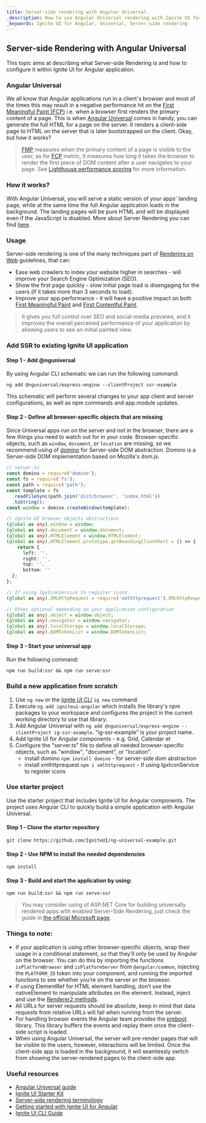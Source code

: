 ```yaml
---
title: Server-side rendering with Angular Universal.
_description: How to use Angular Universal rendering with Ignite UI for Angular.
_keywords: Ignite UI for Angular, Universal, Server-side rendering
---
```


## Server-side Rendering with Angular Universal

This topic aims at describing what Server-side Rendering is and how to configure it within Ignite UI for Angular application. 

### Angular Universal

We all know that Angular applications run in a client's browser and most of the times this may result in a negative performance hit on the [First Meaningful Paint (FCP)](https://web.dev/first-meaningful-paint) i.e. when a browser first renders the primary content of a page. This is when [Angular Universal](https://angular.io/guide/universal) comes in handy, you can generate the full HTML for a page on the server. It renders a client-side page to HTML on the server that is later bootstrapped on the client. Okay, but how it works?

> [FMP](https://web.dev/first-meaningful-paint) measures when the primary content of a page is visible to the user, as for [FCP](https://web.dev/first-contentful-paint) metric, it measures how long it takes the browser to render the first piece of DOM content after a user navigates to your page. See [Lighthouse performance scoring](https://web.dev/performance-scoring) for more information. 



### How it works?

With Angular Universal, you will serve a static version of your apps' landing page, while at the same time the full Angular application loads in the background. The landing pages will be pure HTML and will be displayed even if the JavaScript is disabled. More about Server Rendering you can find [here](https://developers.google.com/web/updates/2019/02/rendering-on-the-web).

### Usage

Server-side rendering is one of the many techniques part of [Rendering on Web](https://developers.google.com/web/updates/2019/02/rendering-on-the-web) guidelines, that can:
- Ease web crawlers to index your website higher in searches - will improve your Search Engine Optimization (SEO). 
- Show the first page quickly - slow initial page load is disengaging for the users (if it takes more than 3 seconds to load).
- Improve your app performance - it will have a positive impact on both [First Meaningful Paint](https://web.dev/first-meaningful-paint) and [First Contentful Paint](https://web.dev/first-contentful-paint). 

> It gives you full control over SEO and social-media previews, and it improves the overall perceived performance of your application by allowing users to see an initial painted view.

### Add SSR to existing Ignite UI application

#### Step 1 - Add @nguniversal 
By using Angular CLI schematic we can run the following command:

```
ng add @nguniversal/express-engine --clientProject ssr-example
```

This schematic will perform several changes to your app client and server configurations, as well as npm commands and app.module updates.

#### Step 2 - Define all browser-specific objects that are missing
Since Universal apps run on the server and not in the browser, there are a few things you need to watch out for in your code. Browser-specific objects, such as `window`, `document`, or `location` are missing, so we recommend using of [domino](https://github.com/fgnass/domino#server-side-dom-implementation-based-on-mozillas-domjs) for Server-side DOM abstraction. Domino is a Server-side DOM implementation based on Mozilla's dom.js.

```typescript
// server.ts
const domino = require('domino');
const fs = require('fs');
const path = require('path');
const template = fs
  .readFileSync(path.join('dist/browser', 'index.html'))
  .toString();
const window = domino.createWindow(template);

// Ignite UI browser objects abstractions
(global as any).window = window;
(global as any).document = window.document;
(global as any).HTMLElement = window.HTMLElement;
(global as any).HTMLElement.prototype.getBoundingClientRect = () => {
    return {
      left: '',
      right: '',
      top: '',
      bottom: ''
  };
};

// If using IgxIconService to register icons
(global as any).XMLHttpRequest = require('xmlhttprequest').XMLHttpRequest;

// Other optional depending on your application configuration
(global as any).object = window.object;
(global as any).navigator = window.navigator;
(global as any).localStorage = window.localStorage;
(global as any).DOMTokenList = window.DOMTokenList;
```

#### Step 3 - Start your universal app
Run the following command:

```
npm run build:ssr && npm run serve:ssr
```

### Build a new application from scratch 

1. Use `ng new` or the [Ignite UI CLI](../cli-overview.md) `ig new` command.
2. Execute `ng add igniteui-angular` which installs the library's npm packages to your workspace and configures the project in the current working directory to use that library.
4. Add Angular Universal with `ng add @nguniversal/express-engine --clientProject ig-ssr-example`. "ig-ssr-example" is your project name.
3. Add Ignite UI for Angular components - e.g. Grid, Calendar et
4. Configure the "server.ts" file to define all needed browser-specific objects, such as "window", "document", or "location".
	- install domino `npm install domino` - for server-side dom abstraction
	- install xmlhttprequest `npm i xmlhttprequest` - If using IgxIconService to register icons

### Use starter project

Use the starter project that includes Ignite UI for Angular components. The project uses Angular CLI to quickly build a simple application with Angular Universal.

#### Step 1 - Clone the starter repository

```
git clone https://github.com/IgniteUI/ng-universal-example.git
```

#### Step 2 - Use NPM to install the needed dependencies 

```
npm install
```

#### Step 3 - Build and start the application by using:

```
npm run build:ssr && npm run serve:ssr
```

> You may consider using of ASP.NET Core for building universally rendered apps with enabled Server-Side Rendering, just check the guide in [the official Microsoft page](https://docs.microsoft.com/en-gb/aspnet/core/client-side/spa/angular?view=aspnetcore-2.1&tabs=visual-studio#publish-and-deploy).

### Things to note:

- If your application is using other browser-specific objects, wrap their usage in a conditional statement, so that they’ll only be used by Angular on the browser. You can do this by importing the functions `isPlatformBrowser` and `isPlatformServer` from `@angular/common`, injecting the `PLATFORM_ID` token into your component, and running the imported functions to see whether you’re on the server or the browser.
- If using ElementRef for HTML element handling, don’t use the nativeElement to manipulate attributes on the element. Instead, inject and use the [Renderer2 methods](https://alligator.io/angular/using-renderer2).
- All URLs for server requests should be absolute, keep in mind that data requests from relative URLs will fail when running from the server.
- For handling browser events the Angular team provides the [preboot](https://github.com/angular/preboot) library. This library buffers the events and replay them once the client-side script is loaded.
- When using Angular Universal, the server will pre-render pages that will be visible to the users, however, interactions will be limited. Once the client-side app is loaded in the background, it will seamlessly switch from showing the server-rendered pages to the client-side app.

### Useful resources

<div class="divider--half"></div>

* [Angular Universal guide](https://angular.io/guide/universal)
* [Ignite UI Starter Kit](https://github.com/IgniteUI/ng-universal-example)
* [Server-side rendering terminology](https://developers.google.com/web/updates/2019/02/rendering-on-the-web)
* [Getting started with Ignite UI for Angular](../getting_started.md)
* [Ignite UI CLI Guide](../cli/step-by-step-guide.md)